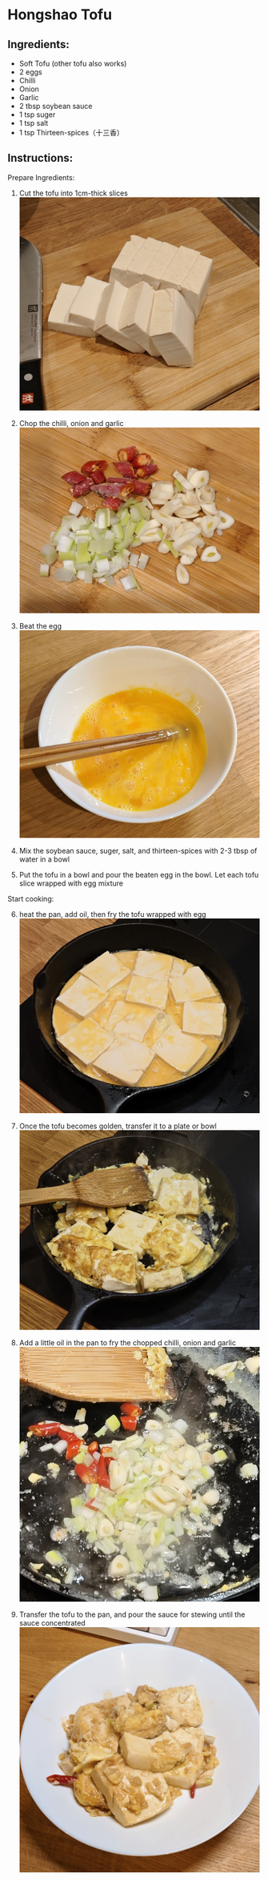 # Hongshao Tofu 

## Ingredients:

 - Soft Tofu (other tofu also works)
 - 2 eggs
 - Chilli
 - Onion
 - Garlic 
 - 2 tbsp soybean sauce
 - 1 tsp suger
 - 1 tsp salt
 - 1 tsp Thirteen-spices（十三香）

## Instructions:

Prepare Ingredients:

1. Cut the tofu into 1cm-thick slices
![Image1](images/02/IMG_20250323_192903.jpg)

2. Chop the chilli, onion and garlic
![Image1](images/02/IMG_20250323_193336.jpg)

3. Beat the egg
![Image1](images/02/IMG_20250323_193635.jpg)

4. Mix the soybean sauce, suger, salt, and thirteen-spices with 2-3 tbsp of water in a bowl

5. Put the tofu in a bowl and pour the beaten egg in the bowl. Let each tofu slice wrapped with egg mixture

Start cooking:

6. heat the pan, add oil, then fry the tofu wrapped with egg
![Image1](images/02/IMG_20250323_194714.jpg)

7. Once the tofu becomes golden, transfer it to a plate or bowl
![Image1](images/02/IMG_20250323_195050.jpg)

8. Add a little oil in the pan to fry the chopped chilli, onion and garlic
![Image1](images/02/IMG_20250323_195403.jpg)

9. Transfer the tofu to the pan, and pour the sauce for stewing until the sauce concentrated
![Image1](images/02/IMG_20250323_200100.jpg)


